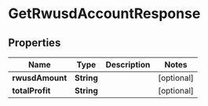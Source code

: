 

# GetRwusdAccountResponse


## Properties

| Name | Type | Description | Notes |
|------------ | ------------- | ------------- | -------------|
|**rwusdAmount** | **String** |  |  [optional] |
|**totalProfit** | **String** |  |  [optional] |



